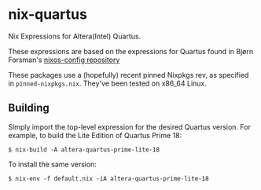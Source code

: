 # nix-quartus

Nix Expressions for Altera(Intel) Quartus.

These expressions are based on the expressions for Quartus found in Bjørn
Forsman's [nixos-config repository](https://github.com/bjornfor/nixos-config)

These packages use a (hopefully) recent pinned Nixpkgs rev, as specified in
`pinned-nixpkgs.nix`. They've been tested on x86_64 Linux.

## Building

Simply import the top-level expression for the desired Quartus version. For
example, to build the Lite Edition of Quartus Prime 18:

```
$ nix-build -A altera-quartus-prime-lite-18
```

To install the same version:

```
$ nix-env -f default.nix -iA altera-quartus-prime-lite-18
```
